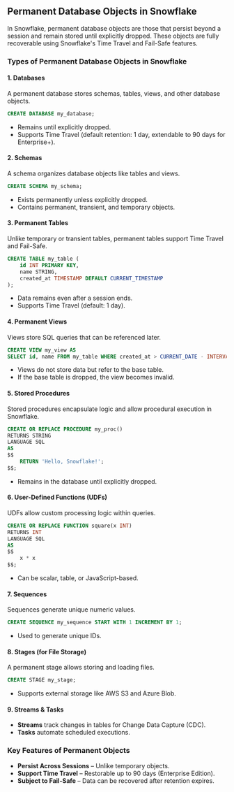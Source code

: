 ## Permanent Database Objects in Snowflake

In Snowflake, permanent database objects are those that persist beyond a session and remain stored until explicitly dropped. These objects are fully recoverable using Snowflake's Time Travel and Fail-Safe features.

### Types of Permanent Database Objects in Snowflake

#### 1. Databases
A permanent database stores schemas, tables, views, and other database objects.

```sql
CREATE DATABASE my_database;
```
- Remains until explicitly dropped.
- Supports Time Travel (default retention: 1 day, extendable to 90 days for Enterprise+).

#### 2. Schemas
A schema organizes database objects like tables and views.

```sql
CREATE SCHEMA my_schema;
```
- Exists permanently unless explicitly dropped.
- Contains permanent, transient, and temporary objects.

#### 3. Permanent Tables
Unlike temporary or transient tables, permanent tables support Time Travel and Fail-Safe.

```sql
CREATE TABLE my_table (
    id INT PRIMARY KEY,
    name STRING,
    created_at TIMESTAMP DEFAULT CURRENT_TIMESTAMP
);
```
- Data remains even after a session ends.
- Supports Time Travel (default: 1 day).

#### 4. Permanent Views
Views store SQL queries that can be referenced later.

```sql
CREATE VIEW my_view AS
SELECT id, name FROM my_table WHERE created_at > CURRENT_DATE - INTERVAL '7 days';
```
- Views do not store data but refer to the base table.
- If the base table is dropped, the view becomes invalid.

#### 5. Stored Procedures
Stored procedures encapsulate logic and allow procedural execution in Snowflake.

```sql
CREATE OR REPLACE PROCEDURE my_proc()
RETURNS STRING
LANGUAGE SQL
AS
$$
    RETURN 'Hello, Snowflake!';
$$;
```
- Remains in the database until explicitly dropped.

#### 6. User-Defined Functions (UDFs)
UDFs allow custom processing logic within queries.

```sql
CREATE OR REPLACE FUNCTION square(x INT)
RETURNS INT
LANGUAGE SQL
AS
$$
    x * x
$$;
```
- Can be scalar, table, or JavaScript-based.

#### 7. Sequences
Sequences generate unique numeric values.

```sql
CREATE SEQUENCE my_sequence START WITH 1 INCREMENT BY 1;
```
- Used to generate unique IDs.

#### 8. Stages (for File Storage)
A permanent stage allows storing and loading files.

```sql
CREATE STAGE my_stage;
```
- Supports external storage like AWS S3 and Azure Blob.

#### 9. Streams & Tasks
- **Streams** track changes in tables for Change Data Capture (CDC).
- **Tasks** automate scheduled executions.

### Key Features of Permanent Objects
- **Persist Across Sessions** – Unlike temporary objects.
- **Support Time Travel** – Restorable up to 90 days (Enterprise Edition).
- **Subject to Fail-Safe** – Data can be recovered after retention expires.
